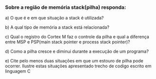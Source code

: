 ### Sobre a região de memória stack(pilha) responda:
a) O que é e em que situação a stack é utilizada?

b) A qual tipo de memória a stack está relacionada?

c) Qual o registro do Cortex M faz o controle da pilha e qual a diferença entre MSP e PSP(main stack pointer e process stack pointer)?

d) Como a pilha cresce e diminui durante a execução de um programa?

e) Cite pelo menos duas situações em que um estouro de pilha pode ocorrer. Ilustre estas situações apresentado trecho de codigo escrito em linguagem C
